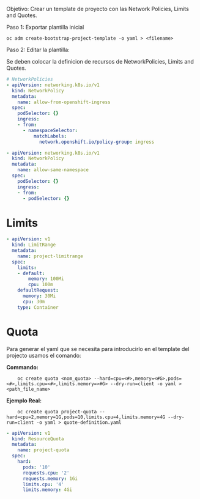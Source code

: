 Objetivo: Crear un template de proyecto con las Network Policies, Limits and Quotes.

Paso 1: Exportar plantilla inicial

    oc adm create-bootstrap-project-template -o yaml > <filename>

Paso 2: Editar la plantilla:

Se deben colocar la definicion de recursos de NetworkPolicies, Limits and Quotes.

```yaml
# NetworkPolicies
- apiVersion: networking.k8s.io/v1
  kind: NetworkPolicy
  metadata:
    name: allow-from-openshift-ingress
  spec:
    podSelector: {}
    ingress:
    - from:
      - namespaceSelector:
          matchLabels:
            network.openshift.io/policy-group: ingress

- apiVersion: networking.k8s.io/v1
  kind: NetworkPolicy
  metadata:
    name: allow-same-namespace
  spec:
    podSelector: {}
    ingress:
    - from:
      - podSelector: {}

```

# Limits

```yaml
- apiVersion: v1
  kind: LimitRange
  metadata:
    name: project-limitrange
  spec:
    limits:
    - default:
        memory: 100Mi
        cpu: 100m
    defaultRequest:
      memory: 30Mi
      cpu: 30m
    type: Container
```
# Quota

Para generar el yaml que se necesita para introducirlo en el template del projecto usamos el comando:

**Commando:**

        oc create quota <nom_quota> --hard=cpu=<#>,memory=<#G>,pods=<#>,limits.cpu=<#>,limits.memory=>#G> --dry-run=client -o yaml > <path_file_name>

**Ejemplo Real:**

        oc create quota project-quota --hard=cpu=2,memory=1G,pods=10,limits.cpu=4,limits.memory=4G --dry-run=client -o yaml > quote-definition.yaml

```yaml
- apiVersion: v1
  kind: ResourceQuota
  metadata:
    name: project-quota
  spec:
    hard:
      pods: '10'
      requests.cpu: '2'
      requests.memory: 1Gi
      limits.cpu: '4'
      limits.memory: 4Gi
```

  
